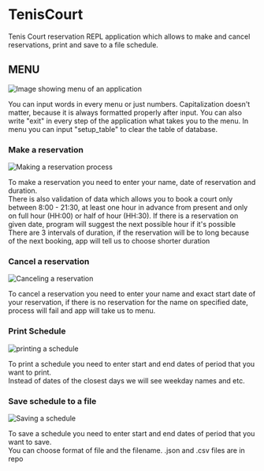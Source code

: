# TenisCourt
Tenis Court reservation REPL application which allows to make and cancel reservations, print and save to a file schedule.

## MENU

![Image showing menu of an application](https://user-images.githubusercontent.com/64363554/226107067-ee51abf4-d6ef-47c5-a3ed-4bc63bbd5bf6.png)

You can input words in every menu or just numbers.
Capitalization doesn't matter, because it is always formatted properly after input.
You can also write "exit" in every step of the application what takes you to the menu.
In menu you can input "setup_table" to clear the table of database.

### Make a reservation

![Making a reservation process](https://user-images.githubusercontent.com/64363554/226108498-aac3d11c-f526-4026-a911-e15238f1f716.png)

To make a reservation you need to enter your name, date of reservation and duration.  
There is also validation of data which allows you to book a court only between 8:00 - 21:30, at least one hour in advance from present and only on full hour (HH:00) or half of hour (HH:30).
If there is a reservation on given date, program will suggest the next possible hour if it's possible
There are 3 intervals of duration, if the reservation will be to long because of the next booking, app will tell us to choose shorter duration

### Cancel a reservation

![Canceling a reservation](https://user-images.githubusercontent.com/64363554/226108757-b1db54be-0e5e-42e3-b8ea-cc247067bea8.png)

To cancel a reservation you need to enter your name and exact start date of your reservation, if there is no reservation for the name on specified date, process will fail and app will take us to menu.  

### Print Schedule

![printing a schedule](https://user-images.githubusercontent.com/64363554/226108975-06f19a39-2239-40f9-a3af-356affac40b2.png)

To print a schedule you need to enter start and end dates of period that you want to print.  
Instead of dates of the closest days we will see weekday names and etc.

### Save schedule to a file

![Saving a schedule](https://user-images.githubusercontent.com/64363554/226109302-88feb97e-3004-4ed5-a0f9-f578659fd562.png)

To save a schedule you need to enter start and end dates of period that you want to save.  
You can choose format of file and the filename.
.json and .csv files are in repo

